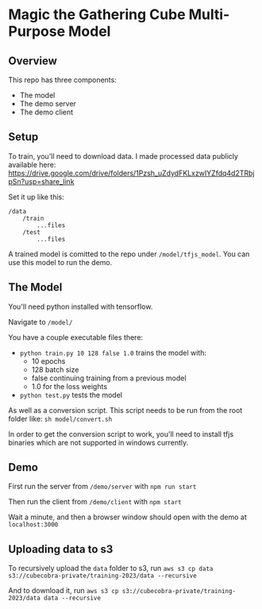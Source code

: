 # Magic the Gathering Cube Multi-Purpose Model

## Overview

This repo has three components:
- The model
- The demo server
- The demo client

## Setup 

To train, you'll need to download data. I made processed data publicly available here: https://drive.google.com/drive/folders/1Pzsh_uZdydFKLxzwIYZfdq4d2TRbjpSn?usp=share_link

Set it up like this:
```
/data
    /train
        ...files
    /test
        ...files
```

A trained model is comitted to the repo under `/model/tfjs_model`. You can use this model to run the demo.

## The Model

You'll need python installed with tensorflow.

Navigate to `/model/`

You have a couple executable files there:

- `python train.py 10 128 false 1.0` trains the model with:
    - 10 epochs
    - 128 batch size
    - false continuing training from a previous model
    - 1.0 for the loss weights
- `python test.py` tests the model

As well as a conversion script. This script needs to be run from the root folder like:
`sh model/convert.sh`

In order to get the conversion script to work, you'll need to install tfjs binaries which are not supported in windows currently.

## Demo

First run the server from `/demo/server` with `npm run start`

Then run the client from `/demo/client` with `npm start`

Wait a minute, and then a browser window should open with the demo at `localhost:3000`

## Uploading data to s3

To recursively upload the `data` folder to s3, run
`aws s3 cp data s3://cubecobra-private/training-2023/data --recursive`

And to download it, run
`aws s3 cp s3://cubecobra-private/training-2023/data data --recursive`

